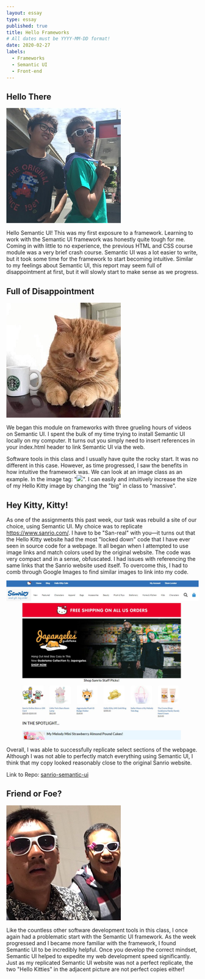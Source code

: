 ```yaml
---
layout: essay
type: essay
published: true
title: Hello Frameworks
# All dates must be YYYY-MM-DD format!
date: 2020-02-27
labels:
  - Frameworks
  - Semantic UI
  - Front-end
---
```


## Hello There

<img class="ui medium right floated rounded image" src="../images/helloKitty-carWash.jpg">

Hello Semantic UI! This was my first exposure to a framework. Learning to work with the Semantic UI framework was honestly quite tough for me. Coming in with little to no experience, the previous HTML and CSS course module was a very brief crash course. Semantic UI was a lot easier to write, but it took some time for the framework to start becoming intuitive. Similar to my feelings about Semantic UI, this report may seem full of disappointment at first, but it will slowly start to make sense as we progress.

## Full of Disappointment

<img class="ui medium left floated rounded image" src="../images/helloKitty-sad.jpg">

We began this module on frameworks with three grueling hours of videos on Semantic UI. I spent the bulk of my time trying to install Semantic UI locally on my computer. It turns out you simply need to insert references in your index.html header to link Semantic UI via the web.

Software tools in this class and I usually have quite the rocky start. It was no different in this case. However, as time progressed, I saw the benefits in how intuitive the framework was. We can look at an image class as an example. In the image tag: "<img class="ui big image" src="./helloKitty.jpg">". I can easily and intuitively increase the size of my Hello Kitty image by changing the "big" in class to "massive".

## Hey Kitty, Kitty!
As one of the assignments this past week, our task was rebuild a site of our choice, using Semantic UI. My choice was to replicate <a href=">https://www.sanrio.com/">https://www.sanrio.com/</a>. I have to be "San-real" with you—it turns out that the Hello Kitty website had the most "locked down" code that I have ever seen in source code for a webpage. It all began when I attempted to use image links and match colors used by the original website. The code was very compact and in a sense, obfuscated. I had issues with referencing the same links that the Sanrio website used itself. To overcome this, I had to comb through Google Images to find similar images to link into my code.

<img class="ui large centered rounded image" src="../images/helloKitty-copy.jpg">

Overall, I was able to successfully replicate select sections of the webpage. Although I was not able to perfectly match everything using Semantic UI, I think that my copy looked reasonably close to the original Sanrio website.

Link to Repo: <a href="https://github.com/saharama/sanrio-semantic-ui"><i class="large github icon"></i>sanrio-semantic-ui</a>

## Friend or Foe?

<img class="ui medium right floated rounded image" src="../images/helloKitty-friends.jpg">

Like the countless other software development tools in this class, I once again had a problematic start with the Semantic UI framework. As the week progressed and I became more familiar with the framework, I found Semantic UI to be incredibly helpful. Once you develop the correct mindset, Semantic UI helped to expedite my web development speed significantly. Just as my replicated Semantic UI website was not a perfect replicate, the two "Hello Kitties" in the adjacent picture are not perfect copies either!
